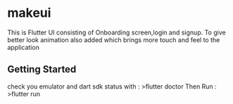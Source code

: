 # makeui

This is Flutter UI consisting of Onboarding screen,login and signup.
To give better look animation also added which brings more touch and feel to the application

## Getting Started
check you emulator and dart sdk status with : >flutter doctor 
Then Run : >flutter run



